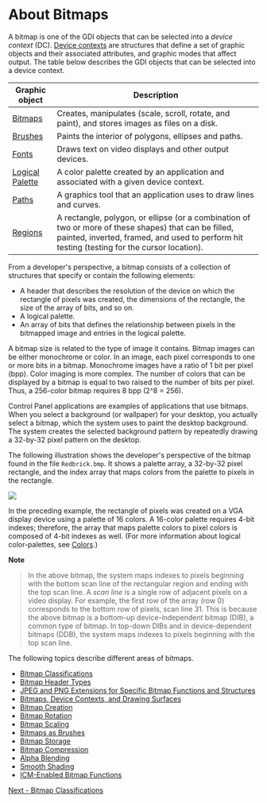 <!-- https://docs.microsoft.com/en-us/windows/win32/gdi/about-bitmaps -->

# About Bitmaps

A bitmap is one of the GDI objects that can be selected into a _device context_ (DC). [Device contexts](../../device-contexts/readme.md) are structures that define a set of graphic objects and their associated attributes, and graphic modes that affect output. The table below describes the GDI objects that can be selected into a device context.

| Graphic object | Description |
|---|---|
| [Bitmaps](../readme.md) | Creates, manipulates (scale, scroll, rotate, and paint), and stores images as files on a disk. |
| [Brushes](../../brushes/readme.md) | Paints the interior of polygons, ellipses and paths. |
| [Fonts](../../fonts-and-text/readme.md) | Draws text on video displays and other output devices. |
| [Logical Palette](../../colors/about-colors/color-palettes/logical-palette.md) | A color palette created by an application and associated with a given device context. |
| [Paths](../../paths/readme.md) | A graphics tool that an application uses to draw lines and curves. |
| [Regions](../../regions/readme.md) | A rectangle, polygon, or ellipse (or a combination of two or more of these shapes) that can be filled, painted, inverted, framed, and used to perform hit testing (testing for the cursor location). |

From a developer's perspective, a bitmap consists of a collection of structures that specify or contain the following elements:

- A header that describes the resolution of the device on which the rectangle of pixels was created, the dimensions of the rectangle, the size of the array of bits, and so on.
- A logical palette.
- An array of bits that defines the relationship between pixels in the bitmapped image and entries in the logical palette.

A bitmap size is related to the type of image it contains. Bitmap images can be either monochrome or color. In an image, each pixel corresponds to one or more bits in a bitmap. Monochrome images have a ratio of 1 bit per pixel (bpp). Color imaging is more complex. The number of colors that can be displayed by a bitmap is equal to two raised to the number of bits per pixel. Thus, a 256-color bitmap requires 8 bpp (2^8 = 256).

Control Panel applications are examples of applications that use bitmaps. When you select a background (or wallpaper) for your desktop, you actually select a bitmap, which the system uses to paint the desktop background. The system creates the selected background pattern by repeatedly drawing a 32-by-32 pixel pattern on the desktop.

The following illustration shows the developer's perspective of the bitmap found in the file `Redbrick.bmp`. It shows a palette array, a 32-by-32 pixel rectangle, and the index array that maps colors from the palette to pixels in the rectangle.

![](https://docs.microsoft.com/en-us/windows/win32/gdi/images/csbmp-01.png)

In the preceding example, the rectangle of pixels was created on a VGA display device using a palette of 16 colors. A 16-color palette requires 4-bit indexes; therefore, the array that maps palette colors to pixel colors is composed of 4-bit indexes as well. (For more information about logical color-palettes, see [Colors](../../colors/readme.md).)

__Note__

> In the above bitmap, the system maps indexes to pixels beginning with the bottom scan line of the rectangular region and ending with the top scan line. A _scan line_ is a single row of adjacent pixels on a video display. For example, the first row of the array (row 0) corresponds to the bottom row of pixels, scan line 31. This is because the above bitmap is a bottom-up device-independent bitmap (DIB), a common type of bitmap. In top-down DIBs and in device-dependent bitmaps (DDB), the system maps indexes to pixels beginning with the top scan line.

The following topics describe different areas of bitmaps.

- [Bitmap Classifications](./bitmaps-classifications/readme.md)
- [Bitmap Header Types](./bitmap-header-types.md)
- [JPEG and PNG Extensions for Specific Bitmap Functions and Structures](jpeg-and-png-extensions-for-specific-bitmap-functions-and-structures.md)
- [Bitmaps, Device Contexts, and Drawing Surfaces](./bitmaps-device-contexts-and-drawing-surfaces.md)
- [Bitmap Creation](./bitmap-creation.md)
- [Bitmap Rotation](./bitmap-rotation.md)
- [Bitmap Scaling](./bitmap-scaling.md)
- [Bitmaps as Brushes](./bitmaps-as-brushes.md)
- [Bitmap Storage](./bitmap-storage.md)
- [Bitmap Compression](./bitmap-compression.md)
- [Alpha Blending](./alpha-blending.md)
- [Smooth Shading](./smooth-shading.md)
- [ICM-Enabled Bitmap Functions](./icm-enabled-bitmap-functions.md)

<!-- END -->

[Next - Bitmap Classifications](./bitmaps-classifications/readme.md)
